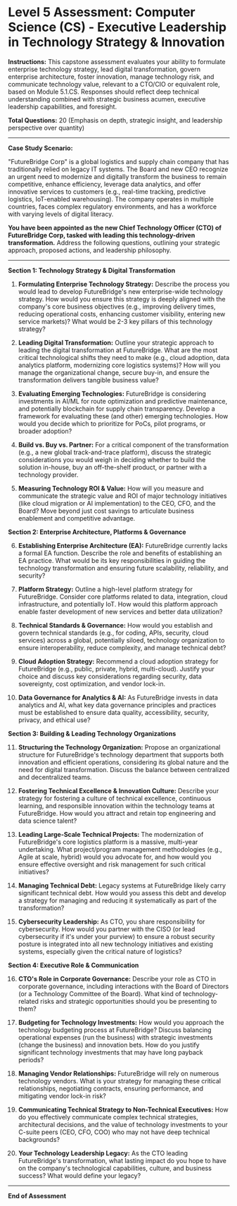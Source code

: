 # Level 5 Assessment: Computer Science (CS) - Executive Leadership in Technology Strategy & Innovation

**Instructions:** This capstone assessment evaluates your ability to formulate enterprise technology strategy, lead digital transformation, govern enterprise architecture, foster innovation, manage technology risk, and communicate technology value, relevant to a CTO/CIO or equivalent role, based on Module 5.1.CS. Responses should reflect deep technical understanding combined with strategic business acumen, executive leadership capabilities, and foresight.

**Total Questions:** 20 (Emphasis on depth, strategic insight, and leadership perspective over quantity)

---

**Case Study Scenario:**

"FutureBridge Corp" is a global logistics and supply chain company that has traditionally relied on legacy IT systems. The Board and new CEO recognize an urgent need to modernize and digitally transform the business to remain competitive, enhance efficiency, leverage data analytics, and offer innovative services to customers (e.g., real-time tracking, predictive logistics, IoT-enabled warehousing). The company operates in multiple countries, faces complex regulatory environments, and has a workforce with varying levels of digital literacy.

**You have been appointed as the new Chief Technology Officer (CTO) of FutureBridge Corp, tasked with leading this technology-driven transformation.** Address the following questions, outlining your strategic approach, proposed actions, and leadership philosophy.

---

**Section 1: Technology Strategy & Digital Transformation**

1.  **Formulating Enterprise Technology Strategy:** Describe the process you would lead to develop FutureBridge's new enterprise-wide technology strategy. How would you ensure this strategy is deeply aligned with the company's core business objectives (e.g., improving delivery times, reducing operational costs, enhancing customer visibility, entering new service markets)? What would be 2-3 key pillars of this technology strategy?

2.  **Leading Digital Transformation:** Outline your strategic approach to leading the digital transformation at FutureBridge. What are the most critical technological shifts they need to make (e.g., cloud adoption, data analytics platform, modernizing core logistics systems)? How will you manage the organizational change, secure buy-in, and ensure the transformation delivers tangible business value?

3.  **Evaluating Emerging Technologies:** FutureBridge is considering investments in AI/ML for route optimization and predictive maintenance, and potentially blockchain for supply chain transparency. Develop a framework for evaluating these (and other) emerging technologies. How would you decide which to prioritize for PoCs, pilot programs, or broader adoption?

4.  **Build vs. Buy vs. Partner:** For a critical component of the transformation (e.g., a new global track-and-trace platform), discuss the strategic considerations you would weigh in deciding whether to build the solution in-house, buy an off-the-shelf product, or partner with a technology provider.

5.  **Measuring Technology ROI & Value:** How will you measure and communicate the strategic value and ROI of major technology initiatives (like cloud migration or AI implementation) to the CEO, CFO, and the Board? Move beyond just cost savings to articulate business enablement and competitive advantage.

**Section 2: Enterprise Architecture, Platforms & Governance**

6.  **Establishing Enterprise Architecture (EA):** FutureBridge currently lacks a formal EA function. Describe the role and benefits of establishing an EA practice. What would be its key responsibilities in guiding the technology transformation and ensuring future scalability, reliability, and security?

7.  **Platform Strategy:** Outline a high-level platform strategy for FutureBridge. Consider core platforms related to data, integration, cloud infrastructure, and potentially IoT. How would this platform approach enable faster development of new services and better data utilization?

8.  **Technical Standards & Governance:** How would you establish and govern technical standards (e.g., for coding, APIs, security, cloud services) across a global, potentially siloed, technology organization to ensure interoperability, reduce complexity, and manage technical debt?

9.  **Cloud Adoption Strategy:** Recommend a cloud adoption strategy for FutureBridge (e.g., public, private, hybrid, multi-cloud). Justify your choice and discuss key considerations regarding security, data sovereignty, cost optimization, and vendor lock-in.

10. **Data Governance for Analytics & AI:** As FutureBridge invests in data analytics and AI, what key data governance principles and practices must be established to ensure data quality, accessibility, security, privacy, and ethical use?

**Section 3: Building & Leading Technology Organizations**

11. **Structuring the Technology Organization:** Propose an organizational structure for FutureBridge's technology department that supports both innovation and efficient operations, considering its global nature and the need for digital transformation. Discuss the balance between centralized and decentralized teams.

12. **Fostering Technical Excellence & Innovation Culture:** Describe your strategy for fostering a culture of technical excellence, continuous learning, and responsible innovation within the technology teams at FutureBridge. How would you attract and retain top engineering and data science talent?

13. **Leading Large-Scale Technical Projects:** The modernization of FutureBridge's core logistics platform is a massive, multi-year undertaking. What project/program management methodologies (e.g., Agile at scale, hybrid) would you advocate for, and how would you ensure effective oversight and risk management for such critical initiatives?

14. **Managing Technical Debt:** Legacy systems at FutureBridge likely carry significant technical debt. How would you assess this debt and develop a strategy for managing and reducing it systematically as part of the transformation?

15. **Cybersecurity Leadership:** As CTO, you share responsibility for cybersecurity. How would you partner with the CISO (or lead cybersecurity if it's under your purview) to ensure a robust security posture is integrated into all new technology initiatives and existing systems, especially given the critical nature of logistics?

**Section 4: Executive Role & Communication**

16. **CTO's Role in Corporate Governance:** Describe your role as CTO in corporate governance, including interactions with the Board of Directors (or a Technology Committee of the Board). What kind of technology-related risks and strategic opportunities should you be presenting to them?

17. **Budgeting for Technology Investments:** How would you approach the technology budgeting process at FutureBridge? Discuss balancing operational expenses (run the business) with strategic investments (change the business) and innovation bets. How do you justify significant technology investments that may have long payback periods?

18. **Managing Vendor Relationships:** FutureBridge will rely on numerous technology vendors. What is your strategy for managing these critical relationships, negotiating contracts, ensuring performance, and mitigating vendor lock-in risk?

19. **Communicating Technical Strategy to Non-Technical Executives:** How do you effectively communicate complex technical strategies, architectural decisions, and the value of technology investments to your C-suite peers (CEO, CFO, COO) who may not have deep technical backgrounds?

20. **Your Technology Leadership Legacy:** As the CTO leading FutureBridge's transformation, what lasting impact do you hope to have on the company's technological capabilities, culture, and business success? What would define your legacy?

---

**End of Assessment**

